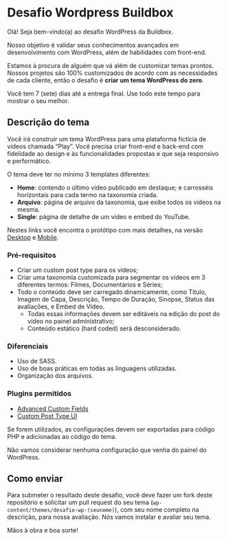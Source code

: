 # Desafio Wordpress Buildbox

Olá! Seja bem-vindo(a) ao desafio WordPress da Buildbox.

Nosso objetivo é validar seus conhecimentos avançados em desenvolvimento com WordPress, além de habilidades com front-end.

Estamos à procura de alguém que vá além de customizar temas prontos. Nossos projetos são 100% customizados de acordo com as necessidades de cada cliente, então o desafio é **criar um tema WordPress do zero**.

Você tem 7 (sete) dias até a entrega final. Use todo este tempo para mostrar o seu melhor.

## Descrição do tema

Você irá construir um tema WordPress para uma plataforma fictícia de vídeos chamada “Play”. Você precisa criar front-end e back-end com fidelidade ao design e às funcionalidades propostas e que seja responsivo e performático.

O tema deve ter no mínimo 3 templates diferentes:

-  **Home**: contendo o último vídeo publicado em destaque; e carrosséis horizontais para cada termo na taxonomia criada.
-  **Arquivo**: página de arquivo da taxonomia, que exibe todos os vídeos na mesma.
-  **Single**: página de detalhe de um vídeo e embed do YouTube.

Nestes links você encontra o protótipo com mais detalhes, na versão [Desktop](https://xd.adobe.com/view/4ef93bf1-8b2a-4d9f-8dc1-38bb056538ff-1baa/specs) e [Mobile](https://xd.adobe.com/view/736a1c45-d953-4fda-9e02-3c86d2a0047b-2639/specs).

### Pré-requisitos

-  Criar um custom post type para os vídeos;
-  Criar uma taxonomia customizada para segmentar os vídeos em 3 diferentes termos: Filmes, Documentários e Séries;
-  Todo o conteúdo deve ser carregado dinamicamente, como Título, Imagem de Capa, Descrição, Tempo de Duração, Sinopse, Status das avaliações, e Embed de Vídeo.
   -  Todas essas informações devem ser editáveis na edição do post do vídeo no painel administrativo;
   -  Conteúdo estático (hard coded) será desconsiderado.

### Diferenciais

-  Uso de SASS.
-  Uso de boas práticas em todas as linguagens utilizadas.
-  Organização dos arquivos.

### Plugins permitidos

-  [Advanced Custom Fields](https://wordpress.org/plugins/advanced-custom-fields/)
-  [Custom Post Type UI](https://br.wordpress.org/plugins/custom-post-type-ui/)

Se forem utilizados, as configurações devem ser exportadas para código PHP e adicionadas ao código do tema.

Não vamos considerar nenhuma configuração que venha do painel do WordPress.

## Como enviar

Para submeter o resultado deste desafio, você deve fazer um fork deste repositório e solicitar um pull request do seu tema (`wp-content/themes/desafio-wp-(seunome)`), com seu nome completo na descrição, para nossa avaliação. Nós vamos instalar e avaliar seu tema.

Mãos à obra e boa sorte!
